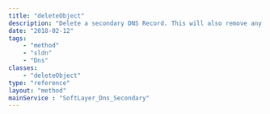 ```yaml
---
title: "deleteObject"
description: "Delete a secondary DNS Record. This will also remove any associated domain records and resource records on the SoftLayer nameservers that were created as a result of the zone transfers. This action cannot be undone. "
date: "2018-02-12"
tags:
    - "method"
    - "sldn"
    - "Dns"
classes:
    - "deleteObject"
type: "reference"
layout: "method"
mainService : "SoftLayer_Dns_Secondary"
---
```

